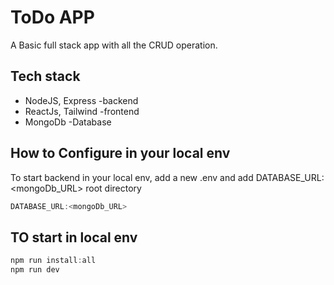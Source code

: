 # ToDo APP

A Basic full stack app with all the CRUD operation.

## Tech stack

- NodeJS, Express -backend
- ReactJs, Tailwind -frontend
- MongoDb -Database 

## How to Configure in your local env

To start backend in your local env, add a new .env and add DATABASE_URL:<mongoDb_URL> root directory

``` javascript
DATABASE_URL:<mongoDb_URL>
```

## TO start in local env
``` javascript
npm run install:all
npm run dev


